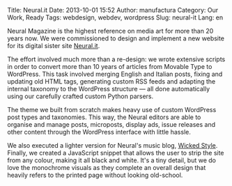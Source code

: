Title: Neural.it
Date: 2013-10-01 15:52
Author: manufactura
Category: Our Work, Ready
Tags: webdesign, webdev, wordpress
Slug: neural-it
Lang: en

Neural Magazine is the highest reference on media art for more
than 20 years now. We were commissioned to design and implement a new
website for its digital sister site [Neural.it](http://neural.it).

The effort involved much more than a re-design: we wrote extensive
scripts in order to convert more than 10 years of articles from Movable
Type to WordPress. This task involved merging English and Italian posts,
fixing and updating old HTML tags, generating custom RSS feeds and
adapting the internal taxonomy to the WordPress structure — all done
automatically using our carefully crafted custom Python parsers.

The theme we built from scratch makes heavy use of custom WordPress post
types and taxonomies. This way, the Neural editors are able to organise
and manage posts, microposts, display ads, issue releases and other
content through the WordPress interface with little hassle.

We also executed a lighter version for Neural's music blog, [Wicked
Style](http://wickedstyle.neural.it/).  
Finally, we created a JavaScript snippet that allows the user to strip
the site from any colour, making it all black and white. It's a tiny
detail, but we do love the monochrome visuals as they complete an
overall design that heavily refers to the printed page without looking
old-school.

